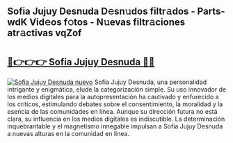 ## Sofia Jujuy Desnuda D𝚎sn𝚞dos filtr𝚊dos - Parts-wdK Vid𝚎os f𝚘tos - N𝚞evas filtr𝚊ciones atr𝚊ctivas vqZof

# <h2><a href="http://mb43x7.tromn.icu/?c=Sofia+Jujuy+Desnuda">🔗👉👉👉 Sofia Jujuy Desnuda 🔗🔗</a></h2>

[![Sofia Jujuy Desnuda nuevo](https://i.imgur.com/pEAQMta.gif)](http://mb43x7.tromn.icu/?c=Sofia+Jujuy+Desnuda)
Sofia Jujuy Desnuda, una personalidad intrigante y enigmática, elude la categorización simple. Su uso innovador de los medios digitales para la autopresentación ha cautivado y enfurecido a los críticos, estimulando debates sobre el consentimiento, la moralidad y la esencia de las comunidades en línea. Aunque su dirección futura no está clara, su influencia en los medios digitales es indiscutible. La determinación inquebrantable y el magnetismo innegable impulsan a Sofia Jujuy Desnuda a nuevas alturas en la comunidad en línea.
